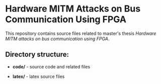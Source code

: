 # Hardware MITM Attacks on Bus Communication Using FPGA

This repository contains source files related to master's thesis _Hardware MITM attacks on bus communication using FPGA_.

## Directory structure:

* **code/** - source code and related files

* **latex/** - latex source files
